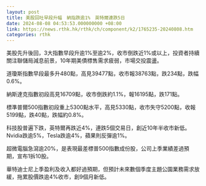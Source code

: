```yaml
---
layout: post
title: 美股回吐早段升幅　納指跌逾1%　英特爾連跌5日
date: 2024-08-08 04:53:53.000000000 +08:00
link: https://news.rthk.hk/rthk/ch/component/k2/1765235-20240808.htm
categories: rthk
---
```


美股先升後回，3大指數早段升逾1%至逾2%，收市倒跌近1%或以上，投資者持續關注聯儲局減息前景，10年期美債標售需求疲弱，市場交投震盪。

道瓊斯指數早段最多升480點，高見39477點，收市報38763點，跌234點，跌幅0.6%。

納斯達克指數初段高見16709點，收市倒跌約1.1%，報16195點，跌171點。

標準普爾500指數初段重上5300點水平，高見5330點，收市失守5200點，收報5199點，跌40點，跌幅約0.8%。

科技股普遍下跌，英特爾再跌近4%，連跌5個交易日，創近10年半收市新低。Nvidia跌逾5%，Tesla跌逾4%，蘋果則反彈逾1%。

超微電腦急瀉逾20%，是表現最差標普500指數成份股，公司上季業績差過預期，宣布1拆10股。

華特迪士尼上季盈利及收入都好過預期，但預計未來數個季度主題公園業務需求放緩，拖累股價跌逾4%收市，創9個月新低。
